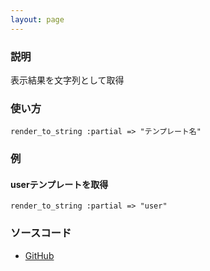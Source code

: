 ```yaml
---
layout: page
---
```

### 説明
表示結果を文字列として取得

### 使い方
    render_to_string :partial => "テンプレート名"

### 例
#### userテンプレートを取得
    render_to_string :partial => "user"

### ソースコード
* [GitHub](https://github.com/rails/rails/blob/f6d9b689977c1dca1ed7f149f704d1b4344cd691/actionpack/lib/abstract_controller/rendering.rb#L41)